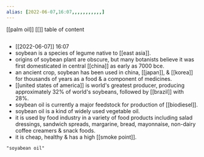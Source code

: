 ```yaml
---
alias: [2022-06-07,16:07,,,,,,,,,,,]
---
```

[[palm oil]] [[]]
table of content
```toc
```

- [[2022-06-07]] 16:07
- soybean is a species of legume native to [[east asia]].
- origins of soybean plant are obscure, but many botanists believe it was first domesticated in central [[china]] as early as 7000 bce.
- an ancient crop, soybean has been used in china, [[japan]], & [[korea]] for thousands of years as a food & a component of medicines.
- [[united states of america]] is world's greatest producer, producing approximately 32% of world's soybeans, followed by [[brazil]] with 28%.
- soybean oil is currently a major feedstock for production of [[biodiesel]].
- soybean oil is a kind of widely used vegetable oil.
- it is used by food industry in a variety of food products including salad dressings, sandwich spreads, margarine, bread, mayonnaise, non-dairy coffee creamers & snack foods.
- it is cheap, healthy & has a high [[smoke point]].
```query
"soyabean oil"
```